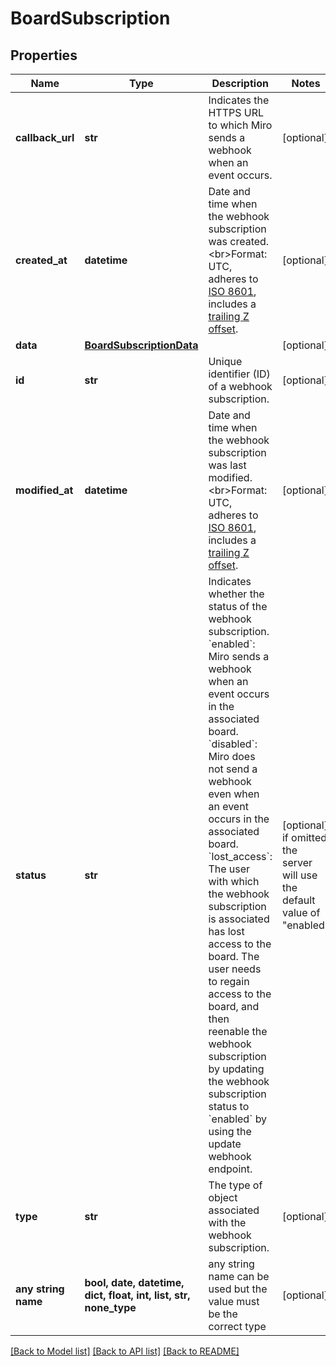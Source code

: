 # BoardSubscription


## Properties
Name | Type | Description | Notes
------------ | ------------- | ------------- | -------------
**callback_url** | **str** | Indicates the HTTPS URL to which Miro sends a webhook when an event occurs. | [optional] 
**created_at** | **datetime** | Date and time when the webhook subscription was created.&lt;br&gt;Format: UTC, adheres to [ISO 8601](https://en.wikipedia.org/wiki/ISO_8601), includes a [trailing Z offset](https://en.wikipedia.org/wiki/ISO_8601#Coordinated_Universal_Time_(UTC)). | [optional] 
**data** | [**BoardSubscriptionData**](BoardSubscriptionData.md) |  | [optional] 
**id** | **str** | Unique identifier (ID) of a webhook subscription. | [optional] 
**modified_at** | **datetime** | Date and time when the webhook subscription was last modified. &lt;br&gt;Format: UTC, adheres to [ISO 8601](https://en.wikipedia.org/wiki/ISO_8601), includes a [trailing Z offset](https://en.wikipedia.org/wiki/ISO_8601#Coordinated_Universal_Time_(UTC)). | [optional] 
**status** | **str** | Indicates whether the status of the webhook subscription. &#x60;enabled&#x60;: Miro sends a webhook when an event occurs in the associated board. &#x60;disabled&#x60;: Miro does not send a webhook even when an event occurs in the associated board. &#x60;lost_access&#x60;: The user with which the webhook subscription is associated has lost access to the board. The user needs to regain access to the board, and then reenable the webhook subscription by updating the webhook subscription status to &#x60;enabled&#x60; by using the update webhook endpoint. | [optional]  if omitted the server will use the default value of "enabled"
**type** | **str** | The type of object associated with the webhook subscription. | [optional] 
**any string name** | **bool, date, datetime, dict, float, int, list, str, none_type** | any string name can be used but the value must be the correct type | [optional]

[[Back to Model list]](../README.md#documentation-for-models) [[Back to API list]](../README.md#documentation-for-api-endpoints) [[Back to README]](../README.md)


